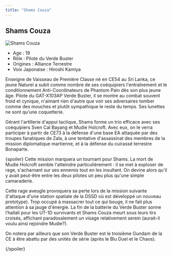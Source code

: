 ```yaml
---
title: "Shams Couza"
---
```


Shams Couza
-----------


![Shams Couza](/images/stories/saga/stargazer/persos/shams.jpg)
* Age : 19
* Rôle : Pilote du Verde Buster
* Origines : Alliance Terrestre
* Voix Japonaise : Hiroshi Kamiya


Enseigne de Vaisseau de Première Classe né en CE54 au Sri Lanka, ce jeune Naturel a subit comme nombre de ses coéquipiers l'entraînement et le conditionnement Anti-Coordinateurs de Phantom Pain dès son plus jeune âge. Pilote du GAT-X103AP Verde Buster, il se montre au combat souvent froid et cynique, n'aimant rien d'autre que voir ses adversaires tomber comme des mouches et plutôt sympathique le reste du temps. Ses lunettes ne sont qu'une coquetterie.


Gérant l'artillerie d'appui tactique, Shams forme un trio efficace avec ses coéquipiers Sven Cal Bayang et Mudie Holcroft. Avec eux, on le verra participer à partir de CE73 à la défense d'une base EA attaquée par des troupes fanatiques de Zala, à une tentative d'assassinat des membres de la mission diplomatique martienne, et à la défense du cuirassé terrestre Bonaparte.


{spoiler}
Cette mission marquera un tournant pour Shams. La mort de Mudie Holcroft semble l'atteindre particulièrement : il se met à exploser de rage, s'acharnant sur ses ennemis tout en les insultant. On devine alors qu'il y avait peut-être entre les deux pilotes un peu plus qu'une simple camaraderie.


Cette rage aveugle provoquera sa perte lors de la mission suivante (l'attaque d'une station spatiale de la DSSD où est développé un nouveau prototype). Trop occupé à massacrer tout ce qui bouge, il ne fait plus attention à sa jauge d'énergie. La fin de la batterie du Verde Buster sonne l’hallali pour les UT-1D survivants et Shams Couza meurt sous leurs tirs croisés, affichant paradoxalement un visage relativement serein (aurait-il voulu ainsi rejoindre Mudie?).


On notera par ailleurs que son Verde Buster est le troisième Gundam de la CE à être abattu par des unités de série (après le Blu Duel et le Chaos).


{/spoiler}